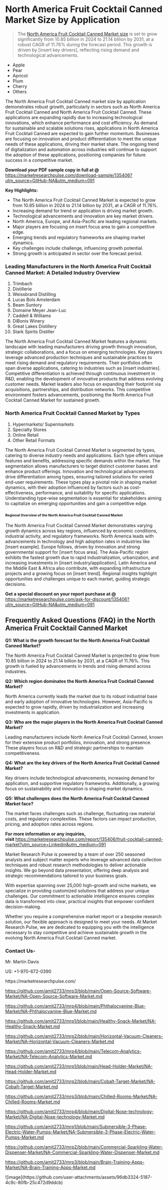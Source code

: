 <h1>North America Fruit Cocktail Canned Market&nbsp;Size by Application</h1><blockquote><p>The <a href="https://marketresearchpulse.com/download-sample/135406?utm_source=GitHub-NA&amp;utm_medium=091">North America Fruit Cocktail Canned Market size</a> is set to grow significantly from 10.85 billion in 2024 to 21.14 billion by 2031, at a robust CAGR of 11.76% during the forecast period. This growth is driven by [insert key drivers], reflecting rising demand and technological advancements.</p></blockquote><ul><li>Apple<li> Pear<li> Apricot<li> Plum<li> Cherry<li> Others</li></ul><p>The North America Fruit Cocktail Canned market size by application demonstrates robust growth, particularly in sectors such as North America Fruit Cocktail Canned and North America Fruit Cocktail Canned. These applications are expanding rapidly due to increasing technological innovations, which enhance performance and cost efficiency. As demand for sustainable and scalable solutions rises, applications in North America Fruit Cocktail Canned are expected to gain further momentum. Businesses are focusing on innovation and product differentiation to meet the unique needs of these applications, driving their market share. The ongoing trend of digitalization and automation across industries will continue to support the adoption of these applications, positioning companies for future success in a competitive market.</p><p><strong>Download your PDF sample copy in full at @ </strong><a href="https://marketresearchpulse.com/download-sample/135406?utm_source=GitHub-NA&amp;utm_medium=091">https://marketresearchpulse.com/download-sample/135406?utm_source=GitHub-NA&amp;utm_medium=091</a></p><p><strong>Key Highlights: </strong></p><ul><li>The North America Fruit Cocktail Canned Market is expected to grow from 10.85 billion in 2024 to 21.14 billion by 2031, at a CAGR of 11.76%.</li><li>Increasing demand for trend or application is driving market growth.</li><li>Technological advancements and innovation are key market drivers.</li><li>North America, Europe, and Asia-Pacific are leading regional markets.</li><li>Major players are focusing on insert focus area to gain a competitive edge.</li><li>Emerging trends and regulatory frameworks are shaping market dynamics.</li><li>Key challenges include challenge, influencing growth potential.</li><li>Strong growth is anticipated in sector over the forecast period.</li></ul><h3>Leading Manufacturers in the North America Fruit Cocktail Canned Market: A Detailed Industry Overview</h3><ol><li>Trimbach</li><li>Distillerie</li><li>Weissbrand Distilling</li><li>Lucas Bols Amsterdam</li><li>Beam Suntory</li><li>Domaine Meyer Jean-Luc</li><li>Caddell & Williams</li><li>DiBonis Winery</li><li>Great Lakes Distillery</li><li>Stark Spirits Distiller</li></ol><div class="flex max-w-full flex-col flex-grow"><div class="min-h-8 text-message flex w-full flex-col items-end gap-2 whitespace-normal break-words [.text-message+&amp;]:mt-5" dir="auto" data-message-author-role="assistant" data-message-id="fd8432e4-4910-450d-b182-61b7bfb0a01f" data-message-model-slug="gpt-4o"><div class="flex w-full flex-col gap-1 empty:hidden first:pt-[3px]"><div class="markdown prose w-full break-words dark:prose-invert light"><p>The North America Fruit Cocktail Canned Market features a dynamic landscape with leading manufacturers driving growth through innovation, strategic collaborations, and a focus on emerging technologies. Key players leverage advanced production techniques and sustainable practices to meet rising demand and regulatory requirements. Their portfolios often span diverse applications, catering to industries such as [insert industries]. Competitive differentiation is achieved through continuous investment in R&amp;D, enabling the development of innovative products that address evolving customer needs. Market leaders also focus on expanding their footprint via acquisitions, partnerships, and distribution networks. This competitive environment fosters advancements, positioning the North America Fruit Cocktail Canned Market for sustained growth.</p></div></div></div></div><h3>North America Fruit Cocktail Canned Market by Types</h3><ol><li>Hypermarkets/ Supermarkets<li> Specialty Stores<li> Online Retail<li> Other Retail Formats</li></ol><div class="flex max-w-full flex-col flex-grow"><div class="min-h-8 text-message flex w-full flex-col items-end gap-2 whitespace-normal break-words [.text-message+&amp;]:mt-5" dir="auto" data-message-author-role="assistant" data-message-id="084470be-0bb7-4664-bddf-5156b4f41249" data-message-model-slug="gpt-4o-mini"><div class="flex w-full flex-col gap-1 empty:hidden first:pt-[3px]"><div class="markdown prose w-full break-words dark:prose-invert light"><p>The North America Fruit Cocktail Canned Market is segmented by types, catering to diverse industry needs and applications. Each type offers unique features and benefits, addressing specific demands within the market. The segmentation allows manufacturers to target distinct customer bases and enhance product offerings. Innovation and technological advancements drive differentiation among types, ensuring tailored solutions for varied end-user requirements. These types play a pivotal role in shaping market dynamics, with their adoption influenced by factors such as cost-effectiveness, performance, and suitability for specific applications. Understanding type-wise segmentation is essential for stakeholders aiming to capitalize on emerging opportunities and gain a competitive edge.</p></div></div></div></div><h3><span style="font-size: 11px;">Regional Overview of the North America Fruit Cocktail Canned Market</span></h3><div class="flex max-w-full flex-col flex-grow"><div class="min-h-8 text-message flex w-full flex-col items-end gap-2 whitespace-normal break-words [.text-message+&amp;]:mt-5" dir="auto" data-message-author-role="assistant" data-message-id="e9038762-ce64-4e30-91c9-9bd413514231" data-message-model-slug="gpt-4o-mini"><div class="flex w-full flex-col gap-1 empty:hidden first:pt-[3px]"><div class="markdown prose w-full break-words dark:prose-invert light"><p>The North America Fruit Cocktail Canned Market demonstrates varying growth dynamics across key regions, influenced by economic conditions, industrial activity, and regulatory frameworks. North America leads with advancements in technology and high adoption rates in industries like [insert example]. Europe follows, driven by innovation and strong governmental support for [insert focus area]. The Asia-Pacific region exhibits the fastest growth due to rapid industrialization, urbanization, and increasing investments in [insert industry/application]. Latin America and the Middle East &amp; Africa also contribute, with expanding infrastructure projects and a growing focus on [insert trend]. Regional insights highlight opportunities and challenges unique to each market, guiding strategic decisions.</p></div></div></div></div><p><strong>Get a special discount on your report purchase at @ </strong><a href="https://marketresearchpulse.com/ask-for-discount/135406?utm_source=GitHub-NA&amp;utm_medium=091">https://marketresearchpulse.com/ask-for-discount/135406?utm_source=GitHub-NA&amp;utm_medium=091</a></p><h2>Frequently Asked Questions (FAQ) in the North America Fruit Cocktail Canned Market</h2><p><strong>Q1: What is the growth forecast for the North America Fruit Cocktail Canned Market?</strong></p><p>The North America Fruit Cocktail Canned Market is projected to grow from 10.85 billion in 2024 to 21.14 billion by 2031, at a CAGR of 11.76%. This growth is fueled by advancements in trends and rising demand across industries.</p><p><strong>Q2: Which region dominates the North America Fruit Cocktail Canned Market?</strong></p><p>North America currently leads the market due to its robust industrial base and early adoption of innovative technologies. However, Asia-Pacific is expected to grow rapidly, driven by industrialization and increasing investments in application.</p><p><strong>Q3: Who are the major players in the North America Fruit Cocktail Canned Market?</strong></p><p>Leading manufacturers include North America Fruit Cocktail Canned, known for their extensive product portfolios, innovation, and strong presence. These players focus on R&amp;D and strategic partnerships to maintain competitiveness.</p><p><strong>Q4: What are the key drivers of the North America Fruit Cocktail Canned Market?</strong></p><p>Key drivers include technological advancements, increasing demand for application, and supportive regulatory frameworks. Additionally, a growing focus on sustainability and innovation is shaping market dynamics.</p><p><strong>Q5: What challenges does the North America Fruit Cocktail Canned Market face?</strong></p><p>The market faces challenges such as challenge, fluctuating raw material costs, and regulatory complexities. These factors can impact production, pricing, and adoption rates across regions.</p><p><strong>For more information or any inquiries, visit&nbsp;</strong><a href="https://marketresearchpulse.com/report/135406/fruit-cocktail-canned-market?utm_source=Linkedin&utm_medium=091">https://marketresearchpulse.com/report/135406/fruit-cocktail-canned-market?utm_source=Linkedin&utm_medium=091</a></p><p>Market Research Pulse is powered by a team of over 250 seasoned analysts and subject matter experts who leverage advanced data collection techniques and robust research methodologies to deliver actionable insights. We go beyond data presentation, offering deep analysis and strategic recommendations tailored to your business goals.</p><p>With expertise spanning over 25,000 high-growth and niche markets, we specialize in providing customized solutions that address your unique challenges. Our commitment to actionable intelligence ensures complex data is transformed into clear, practical insights that empower confident decision-making.</p><p>Whether you require a comprehensive market report or a bespoke research solution, our flexible approach is designed to meet your needs. At Market Research Pulse, we are dedicated to equipping you with the intelligence necessary to stay competitive and achieve sustainable growth in the evolving North America Fruit Cocktail Canned market.</p><h3><strong>Contact Us-</strong></h3><p>Mr. Martin Davis</p><p>US: +1-970-672-0390</p><p>https://marketresearchpulse.com/</p><p><a href="https://github.com/amit2733/mrp3/blob/main/Open-Source-Software-Market/NA-Open-Source-Software-Market.md">https://github.com/amit2733/mrp3/blob/main/Open-Source-Software-Market/NA-Open-Source-Software-Market.md</a></p><p><a href="https://github.com/amit2733/mrp4/blob/main/Phthalocyanine-Blue-Market/NA-Phthalocyanine-Blue-Market.md">https://github.com/amit2733/mrp4/blob/main/Phthalocyanine-Blue-Market/NA-Phthalocyanine-Blue-Market.md</a></p><p><a href="https://github.com/amit2733/mrp1/blob/main/Healthy-Snack-Market/NA-Healthy-Snack-Market.md">https://github.com/amit2733/mrp1/blob/main/Healthy-Snack-Market/NA-Healthy-Snack-Market.md</a></p><p><a href="https://github.com/amit2733/mrp2/blob/main/Horizontal-Vacuum-Cleaners-Market/NA-Horizontal-Vacuum-Cleaners-Market.md">https://github.com/amit2733/mrp2/blob/main/Horizontal-Vacuum-Cleaners-Market/NA-Horizontal-Vacuum-Cleaners-Market.md</a></p><p><a href="https://github.com/amit2733/mrp4/blob/main/Telecom-Analytics-Market/NA-Telecom-Analytics-Market.md">https://github.com/amit2733/mrp4/blob/main/Telecom-Analytics-Market/NA-Telecom-Analytics-Market.md</a></p><p><a href="https://github.com/amit2733/mrp1/blob/main/Head-Holder-Market/NA-Head-Holder-Market.md">https://github.com/amit2733/mrp1/blob/main/Head-Holder-Market/NA-Head-Holder-Market.md</a></p><p><a href="https://github.com/amit2733/mrp2/blob/main/Cobalt-Target-Market/NA-Cobalt-Target-Market.md">https://github.com/amit2733/mrp2/blob/main/Cobalt-Target-Market/NA-Cobalt-Target-Market.md</a></p><p><a href="https://github.com/amit2733/mrp3/blob/main/Chilled-Rooms-Market/NA-Chilled-Rooms-Market.md">https://github.com/amit2733/mrp3/blob/main/Chilled-Rooms-Market/NA-Chilled-Rooms-Market.md</a></p><p><a href="https://github.com/amit2733/mrp4/blob/main/Digital-Nose-technology-Market/NA-Digital-Nose-technology-Market.md">https://github.com/amit2733/mrp4/blob/main/Digital-Nose-technology-Market/NA-Digital-Nose-technology-Market.md</a></p><p><a href="https://github.com/amit2733/mrp1/blob/main/Submersible-3-Phase-Electric-Water-Pumps-Market/NA-Submersible-3-Phase-Electric-Water-Pumps-Market.md">https://github.com/amit2733/mrp1/blob/main/Submersible-3-Phase-Electric-Water-Pumps-Market/NA-Submersible-3-Phase-Electric-Water-Pumps-Market.md</a></p><p><a href="https://github.com/amit2733/mrp2/blob/main/Commercial-Sparkling-Water-Dispenser-Market/NA-Commercial-Sparkling-Water-Dispenser-Market.md">https://github.com/amit2733/mrp2/blob/main/Commercial-Sparkling-Water-Dispenser-Market/NA-Commercial-Sparkling-Water-Dispenser-Market.md</a></p><p><a href="https://github.com/amit2733/mrp3/blob/main/Brain-Training-Apps-Market/NA-Brain-Training-Apps-Market.md">https://github.com/amit2733/mrp3/blob/main/Brain-Training-Apps-Market/NA-Brain-Training-Apps-Market.md</a></p>
![image](https://github.com/user-attachments/assets/96db3324-5187-4c9c-80fb-25c472d9ddcb)
